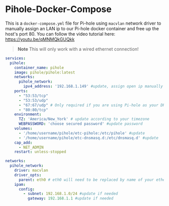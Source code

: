 # Pihole-Docker-Compose

This is a `docker-compose.yml` file for Pi-hole using `macvlan` network driver to manually assign an LAN ip to our Pi-hole docker container and free up the host's port 80. You can follow the video tutorial here: https://youtu.be/qMNMQkGUQkk

> **Note**
> This will only work with a wired ethernet connection!

```yml
services:
  pihole:
    container_name: pihole
    image: pihole/pihole:latest
    networks:
      pihole_network:
        ipv4_address: '192.168.1.149' #update, assign open ip manually
    ports:
      - "53:53/tcp"
      - "53:53/udp"
      - "67:67/udp" # Only required if you are using Pi-hole as your DHCP server
      - "80:80/tcp"
    environment:
      TZ: 'America/New_York' # update according to your timezone
      WEBPASSWORD: 'choose secured password' #update password
    volumes:
      - '/home/username/pihole/etc-pihole:/etc/pihole' #update
      - '/home/username/pihole/etc-dnsmasq.d:/etc/dnsmasq.d' #update
    cap_add:
      - NET_ADMIN
    restart: unless-stopped

networks:
  pihole_network:
    driver: macvlan
    driver_opts:
      parent: eth0 # eth0 will need to be replaced by name of your ethernet network interface
    ipam:
      config:
        - subnet: 192.168.1.0/24 #update if needed
          gateway: 192.168.1.1 #update if needed

```
